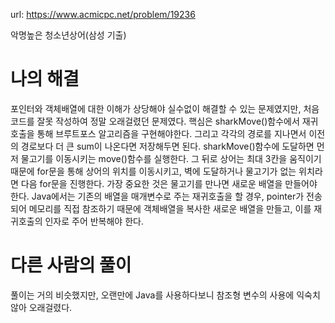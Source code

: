 url: https://www.acmicpc.net/problem/19236

악명높은 청소년상어(삼성 기출)

# 나의 해결

포인터와 객체배열에 대한 이해가 상당해야 실수없이 해결할 수 있는 문제였지만, 처음 코드를 잘못 작성하여 정말 오래걸렸던 문제였다.
핵심은 sharkMove()함수에서 재귀호출을 통해 브루트포스 알고리즘을 구현해야한다. 그리고 각각의 경로를 지나면서 이전의 경로보다 더 큰 sum이 나온다면 저장해두면 된다.
sharkMove()함수에 도달하면 먼저 물고기를 이동시키는 move()함수를 실행한다. 그 뒤로 상어는 최대 3칸을 움직이기 때문에 for문을 통해 상어의 위치를 이동시키고, 벽에 도달하거나 물고기가 없는 위치라면 다음 for문을 진행한다.
가장 중요한 것은 물고기를 만나면 새로운 배열을 만들어야 한다. Java에서는 기존의 배열을 매개변수로 주는 재귀호출을 할 경우, pointer가 전송되어 메모리를 직접 참조하기 때문에 객체배열을 복사한 새로운 배열을 만들고, 이를 재귀호출의 인자로 주어 반복해야 한다.

# 다른 사람의 풀이

풀이는 거의 비슷했지만, 오랜만에 Java를 사용하다보니 참조형 변수의 사용에 익숙치 않아 오래걸렸다.
